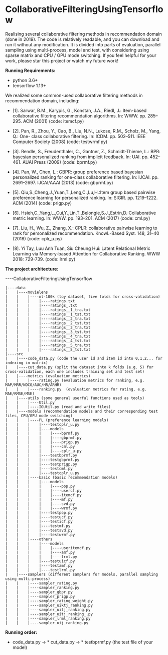 # CollaborativeFilteringUsingTensorflow
Realising several collaborative filtering methods in recommendation domain (done in 2019).
The code is relatively readable, and you can download and run it without any modification. It is divided into parts of evaluation, parallel sampling using multi-process, model and test, with considering using sparse matrix and CPU / GPU mode switching. If you feel helpful for your work, please star this project or watch my future work!

**Running Requirements:**
* python 3.6+
* tensorflow 1.13+


We realized some common-used collaborative filtering methods in recommendation domain, including:

* [1]. Sarwar, B.M., Karypis, G., Konstan, J.A., Riedl, J.: Item-based collaborative filtering recommendation algorithms. In: WWW. pp. 285–295. ACM (2001) (code: itemcf.py)

* [2]. Pan, R., Zhou, Y., Cao, B., Liu, N.N., Lukose, R.M., Scholz, M., Yang, Q.: One- class collaborative filtering. In: ICDM. pp. 502–511. IEEE Computer Society (2008) (code: testwrmf.py)

* [3]. Rendle, S., Freudenthaler, C., Gantner, Z., Schmidt-Thieme, L.: BPR: bayesian personalized ranking from implicit feedback. In: UAI. pp. 452–461. AUAI Press (2009) (code: bprmf.py)

* [4]. Pan, W., Chen, L.: GBPR: group preference based bayesian personalized ranking for one-class collaborative filtering. In: IJCAI. pp. 2691–2697. IJCAI/AAAI (2013) (code: gbprmf.py)

* [5]. Qiu,S.,Cheng,J.,Yuan,T.,Leng,C.,Lu,H.:Item group based pairwise preference learning for personalized ranking. In: SIGIR. pp. 1219–1222. ACM (2014) (code: prigp.py)

* [6]. Hsieh,C.,Yang,L.,Cui,Y.,Lin,T.,Belongie,S.J.,Estrin,D.:Collaborative metric learning. In: WWW. pp. 193–201. ACM (2017) (code: cml.py)

* [7]. Liu, H., Wu, Z., Zhang, X.: CPLR: collaborative pairwise learning to rank for personalized recommendation. Knowl.-Based Syst. 148, 31–40 (2018) (code: cplr_u.py)

* [8]. Yi Tay, Luu Anh Tuan, Siu Cheung Hui: Latent Relational Metric Learning via Memory-based Attention for Collaborative Ranking. WWW 2018: 729-739. (code: lrml.py)


**The project architecture:**

----CollaborativeFilteringUsingTensorflow

    |----data
    |    |----movielens
    |    |    |----ml-100k (toy dataset, five folds for cross-validation)
    |    |    |    |----ratings.txt
    |    |    |    |----ratings_.txt
    |    |    |    |----ratings__1_tra.txt
    |    |    |    |----ratings__1_tst.txt
    |    |    |    |----ratings__2_tra.txt
    |    |    |    |----ratings__2_tst.txt
    |    |    |    |----ratings__3_tra.txt
    |    |    |    |----ratings__3_tst.txt
    |    |    |    |----ratings__4_tra.txt
    |    |    |    |----ratings__4_tst.txt
    |    |    |    |----ratings__5_tra.txt
    |    |    |    |----ratings__5_tst.txt
    |----src
    |    |----code_data.py (code the user id and item id into 0,1,2... for indexing in matrix)
    |    |----cut_data.py (split the dataset into k folds (e.g. 5) for cross-validation, each one includes training set and test set)
    |    |----metrics (evaluation metrics)
    |    |    |----rating.py (evaluation metrics for ranking, e.g. MAP/MRR/NDCG/AUC/HR/ARHR)
    |    |    |----ranking.py  (evaluation metrics for rating, e.g. MAE/RMSE/MSE)
    |    |----utils (some general userful functions used as tools)
    |    |    |----Util.py 
    |    |    |----IOUtil.py (read and write files)
    |    |----models (recommendation models and their corresponding test files, CPU/GPU mode switching)
    |    |    |----PL (preference learning models)
    |    |    |    |----testcplr_u.py
    |    |    |    |----models
    |    |    |    |    |----bprmf.py
    |    |    |    |    |----gbprmf.py
    |    |    |    |    |----prigp.py
    |    |    |    |    |----cml.py
    |    |    |    |    |----cplr_u.py
    |    |    |    |----testbprmf.py
    |    |    |    |----testgbprmf.py
    |    |    |    |----testprigp.py
    |    |    |    |----testcml.py
    |    |    |    |----testcplr_u.py
    |    |    |----basic (basic recommendation models)
    |    |    |    |----models
    |    |    |    |    |----pop.py
    |    |    |    |    |----usercf.py
    |    |    |    |    |----itemcf.py
    |    |    |    |    |----mf.py
    |    |    |    |    |----svd.py
    |    |    |    |    |----wrmf.py
    |    |    |    |----testpop.py
    |    |    |    |----testucf.py
    |    |    |    |----testicf.py
    |    |    |    |----testmf.py
    |    |    |    |----testsvd.py
    |    |    |    |----testwrmf.py
    |    |    |----others
    |    |    |    |----models
    |    |    |    |    |----useritemcf.py
    |    |    |    |    |----amf.py
    |    |    |    |    |----lrml.py
    |    |    |    |----testuicf.py
    |    |    |    |----testamf.py
    |    |    |    |----testlrml.py
    |    |----samplers (different samplers for models, parallel sampling using multi-process)
    |    |    |----sampler_rating.py
    |    |    |----sampler_ranking.py
    |    |    |----sampler_gbpr.py
    |    |    |----sampler_prigp.py
    |    |    |----sampler_rating_weight.py
    |    |    |----sampler_uiktj_ranking.py
    |    |    |----sampler_uitj_ranking.py
    |    |    |----sampler_uitj_ranking_.py
    |    |    |----sampler_lrml_ranking.py
    |    |    |----sampler_uij_ranking.py


**Running order:**

* code_data.py -> * cut_data.py -> * testbprmf.py (the test file of your model)

